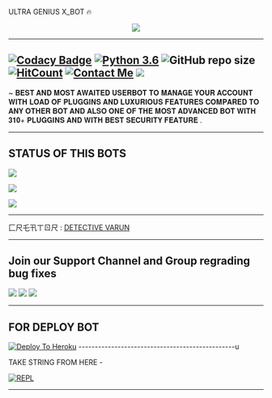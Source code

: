 ULTRA GENIUS X_BOT 🔥



<p align="center">

<img src="https://telegra.ph/file/3edccc4fe79c916ae6d38.jpg">

-------------------------------------------------

[![Codacy Badge](https://api.codacy.com/project/badge/Grade/f7c51539e67b483bb8d7749acca51d3a)](https://app.codacy.com/gh/sameerpanthi/SAVAGE-IS-BACK?utm_source=github.com&utm_medium=referral&utm_content=sameerpanthi/SAVAGE-IS-BACK&utm_campaign=Badge_Grade_Settings)
[![Python 3.6](https://img.shields.io/badge/Python-3.6%20or%20newer-blue.svg)](https://www.python.org/downloads/release/python-360/)
![GitHub repo size](https://img.shields.io/github/repo-size/sameerpanthi/SAVAGE-IS-BACK)
[![HitCount](http://hits.dwyl.com/sameerpanthi/SAVAGE-IS-BACK.svg)](http://hits.dwyl.com/sameerpanthi/SAVAGE-IS-BACK)
[![Contact Me](https://img.shields.io/badge/Telegram-Contact%20Me-informational)](https://t.me/SAMEER_795)
<img src="https://img.shields.io/badge/Maintained%3F-Yes-green?style=for-the-badge">
-------------------------------------------------

~ 𝐁𝐄𝐒𝐓 𝐀𝐍𝐃 𝐌𝐎𝐒𝐓 𝐀𝐖𝐀𝐈𝐓𝐄𝐃 𝐔𝐒𝐄𝐑𝐁𝐎𝐓 𝐓𝐎 𝐌𝐀𝐍𝐀𝐆𝐄 𝐘𝐎𝐔𝐑 𝐀𝐂𝐂𝐎𝐔𝐍𝐓 𝐖𝐈𝐓𝐇 𝐋𝐎𝐀𝐃 𝐎𝐅 𝐏𝐋𝐔𝐆𝐆𝐈𝐍𝐒 𝐀𝐍𝐃 𝐋𝐔𝐗𝐔𝐑𝐈𝐎𝐔𝐒 𝐅𝐄𝐀𝐓𝐔𝐑𝐄𝐒 𝐂𝐎𝐌𝐏𝐀𝐑𝐄𝐃 𝐓𝐎 𝐀𝐍𝐘 𝐎𝐓𝐇𝐄𝐑 𝐁𝐎𝐓 𝐀𝐍𝐃 𝐀𝐋𝐒𝐎 𝐎𝐍𝐄 𝐎𝐅 𝐓𝐇𝐄 𝐌𝐎𝐒𝐓 𝐀𝐃𝐕𝐀𝐍𝐂𝐄𝐃 𝐁𝐎𝐓 𝐖𝐈𝐓𝐇 𝟑𝟏𝟎+ 𝐏𝐋𝐔𝐆𝐆𝐈𝐍𝐒 𝐀𝐍𝐃 𝐖𝐈𝐓𝐇 𝐁𝐄𝐒𝐓 𝐒𝐄𝐂𝐔𝐑𝐈𝐓𝐘 𝐅𝐄𝐀𝐓𝐔𝐑𝐄 .

-------------------------------------------------


## STATUS OF THIS BOTS 
<p align="left"><a href="https://github.com/sameerpanthi/SAVAGE-IS-BACK/network/members"><img src="https://img.shields.io/github/forks/sameerpanthi/SAVAGE-IS-BACK?label=Forks&logoColor=Black&style=social"></a><p align="left"><a href="https://github.com/sameerpanthi/SAVAGE-IS-BACK/stargazers"><img src="https://img.shields.io/github/stars/sameerpanthi/SAVAGE-IS-BACK?logoColor=Blue&style=social"></a><p align="left"><a href="https://github.com/sameerpanthi/SAVAGE-IS-BACK"></a><p align="left"><a href="https://github.com/sameerpanthi/SAVAGE-IS-BACK"><img src="https://img.shields.io/github/last-commit/sameerpanthi/SAVAGE-IS-BACK?style=plastic"></a>


-------------------------------------------------

匚尺乇卂ㄒㄖ尺 : [DETECTIVE VARUN](https://t.me/https://t.me/owner_detective_varun)

-------------------------------------------------

## Join our Support Channel and Group regrading bug fixes

<a href="https://t.me/joinchat/0KCyT0MHyAhmMmRl"><img src="https://img.shields.io/badge/Join-SUPPORT%20CHANNEL-red.svg?logo=Telegram"></a>
<a href="https://t.me/joinchat/qCIk-af6VW1kNDll"><img src="https://img.shields.io/badge/Join-SUPPORT%20GROUP-red.svg?logo=Telegram"></a>
<a href="https://t.me/joinchat/QggLZfyypAs4Zjk1"><img src="https://img.shields.io/badge/Join-SOCIAL%20GROUP-red.svg?logo=Telegram"></a>

-------------------------------------------------

## FOR DEPLOY BOT 

[![Deploy To Heroku](https://www.herokucdn.com/deploy/button.svg)](?template=https://github.com/devilvarun/ULTRA-GENIUS-X-USERBOT)
------------------------------------------------u

TAKE STRING FROM HERE -

[![REPL](https://repl.it/badge/github/spandey112/SensibleUserbot)](https://repl.it/@SenseiOfficial/String-Session-1)
    
-------------------------------------------------
